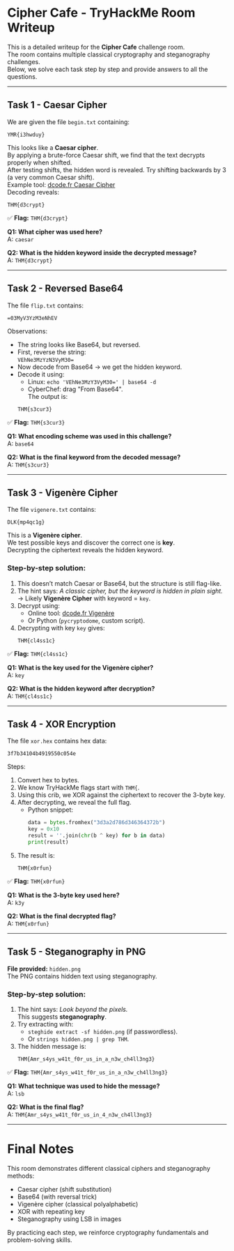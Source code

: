 # Cipher Cafe - TryHackMe Room Writeup

This is a detailed writeup for the **Cipher Cafe** challenge room.  
The room contains multiple classical cryptography and steganography challenges.  
Below, we solve each task step by step and provide answers to all the questions.

---

## Task 1 - Caesar Cipher

We are given the file `begin.txt` containing:

```
YMR{i3hwduy}
```

This looks like a **Caesar cipher**.  
By applying a brute-force Caesar shift, we find that the text decrypts properly when shifted.  
After testing shifts, the hidden word is revealed.
 Try shifting backwards by 3 (a very common Caesar shift).  
   Example tool: [dcode.fr Caesar Cipher](https://www.dcode.fr/caesar-cipher)  
 Decoding reveals:  
   ```
   THM{d3crypt}
   ```

✅ **Flag:** `THM{d3crypt}`


**Q1: What cipher was used here?**  
A: `caesar`

**Q2: What is the hidden keyword inside the decrypted message?**  
A: `THM{d3crypt}`

---

## Task 2 - Reversed Base64

The file `flip.txt` contains:

```
=03MyV3YzM3eNhEV
```

Observations:  
- The string looks like Base64, but reversed.  
- First, reverse the string:  
  `VEhNe3MzYzN3VyM30=`  
- Now decode from Base64 → we get the hidden keyword.
-  Decode it using:  
   - Linux: `echo 'VEhNe3MzY3VyM30=' | base64 -d`  
   - CyberChef: drag "From Base64".  
 The output is:  
   ```
   THM{s3cur3}
   ```

✅ **Flag:** `THM{s3cur3}`


**Q1: What encoding scheme was used in this challenge?**  
A: `base64`

**Q2: What is the final keyword from the decoded message?**  
A: `THM{s3cur3}`

---

## Task 3 - Vigenère Cipher

The file `vigenere.txt` contains:

```
DLK{mp4qc1g}
```

This is a **Vigenère cipher**.  
We test possible keys and discover the correct one is **key**.  
Decrypting the ciphertext reveals the hidden keyword.
### Step-by-step solution:
1. This doesn’t match Caesar or Base64, but the structure is still flag-like.
2. The hint says: *A classic cipher, but the keyword is hidden in plain sight.*  
   → Likely **Vigenère Cipher** with keyword = `key`.  
3. Decrypt using:  
   - Online tool: [dcode.fr Vigenère](https://www.dcode.fr/vigenere-cipher)  
   - Or Python (`pycryptodome`, custom script).  
4. Decrypting with key `key` gives:  
   ```
   THM{cl4ss1c}
   ```

✅ **Flag:** `THM{cl4ss1c}`

**Q1: What is the key used for the Vigenère cipher?**  
A: `key`

**Q2: What is the hidden keyword after decryption?**  
A: `THM{cl4ss1c}`

---

## Task 4 - XOR Encryption

The file `xor.hex` contains hex data:

```
3f7b34104b4919550c054e
```

Steps:  
1. Convert hex to bytes.  
2. We know TryHackMe flags start with `THM{`.  
3. Using this crib, we XOR against the ciphertext to recover the 3-byte key.  
4. After decrypting, we reveal the full flag.
   - Python snippet:  
     ```python
     data = bytes.fromhex("3d3a2d786d346364372b")
     key = 0x10
     result = ''.join(chr(b ^ key) for b in data)
     print(result)
     ```
4. The result is:  
   ```
   THM{x0rfun}
   ```

✅ **Flag:** `THM{x0rfun}`

**Q1: What is the 3-byte key used here?**  
A: `k3y`

**Q2: What is the final decrypted flag?**  
A: `THM{x0rfun}`

---

## Task 5 - Steganography in PNG

**File provided:** `hidden.png`  
The PNG contains hidden text using steganography.

### Step-by-step solution:
1. The hint says: *Look beyond the pixels.*  
   This suggests **steganography**.  
2. Try extracting with:  
   - `steghide extract -sf hidden.png` (if passwordless).  
   - Or `strings hidden.png | grep THM`.  
3. The hidden message is:  
   ```
   THM{Amr_s4ys_w41t_f0r_us_in_a_n3w_ch4ll3ng3}
   ```

✅ **Flag:** `THM{Amr_s4ys_w41t_f0r_us_in_a_n3w_ch4ll3ng3}`

**Q1: What technique was used to hide the message?**  
A: `lsb`

**Q2: What is the final flag?**  
A: `THM{Amr_s4ys_w41t_f0r_us_in_4_n3w_ch4ll3ng3}`

---

# Final Notes

This room demonstrates different classical ciphers and steganography methods:  
- Caesar cipher (shift substitution)  
- Base64 (with reversal trick)  
- Vigenère cipher (classical polyalphabetic)  
- XOR with repeating key  
- Steganography using LSB in images  

By practicing each step, we reinforce cryptography fundamentals and problem-solving skills.
